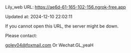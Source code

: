 Lily_web URL: https://ae6d-61-165-102-156.ngrok-free.app

Updated at: 2024-12-10 22:02:11

If you cannot open this URL, the server might be down.

Please contact: 

goley04@foxmail.com Or Wechat:GL_yeaH